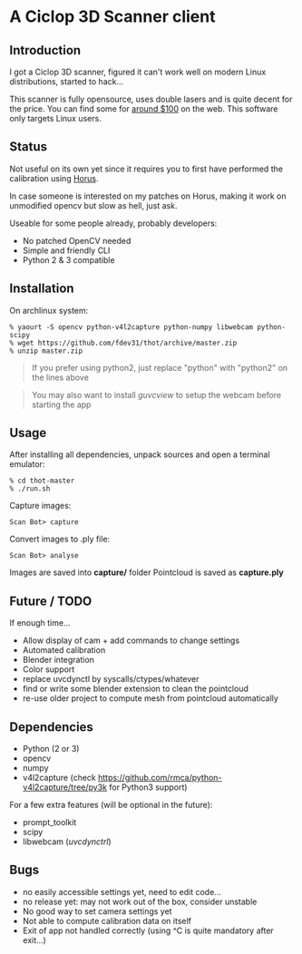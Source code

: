 # A Ciclop 3D Scanner client

## Introduction

I got a Ciclop 3D scanner, figured it can't work well on modern Linux distributions, started to hack...

This scanner is fully opensource, uses double lasers and is quite decent for the price.
You can find some for [around $100](https://fr.aliexpress.com/w/wholesale-ciclop.html?initiative_id=SB_20161008042416&site=fra&groupsort=1&SortType=price_asc&g=y&SearchText=ciclop) on the web.
This software only targets Linux users.

## Status

Not useful on its own yet since it requires you to first have performed the calibration using [Horus](https://github.com/bqlabs/horus).

In case someone is interested on my patches on Horus, making it work on unmodified opencv but slow as hell, just ask.

Useable for some people already, probably developers:

- No patched OpenCV needed
- Simple and friendly CLI
- Python 2 & 3 compatible

## Installation

On archlinux system:

    % yaourt -S opencv python-v4l2capture python-numpy libwebcam python-scipy
    % wget https://github.com/fdev31/thot/archive/master.zip
    % unzip master.zip

> If you prefer using python2, just replace "python" with "python2" on the lines above

> You may also want to install *guvcview* to setup the webcam before starting the app

## Usage

After installing all dependencies, unpack sources and open a terminal emulator:

    % cd thot-master
    % ./run.sh

Capture images:

    Scan Bot> capture


Convert images to .ply file:

    Scan Bot> analyse


Images are saved into **capture/** folder
Pointcloud is saved as **capture.ply**

## Future / TODO

If enough time...

- Allow display of cam + add commands to change settings
- Automated calibration
- Blender integration
- Color support
- replace uvcdynctl by syscalls/ctypes/whatever
- find or write some blender extension to clean the pointcloud
- re-use older project to compute mesh from pointcloud automatically

## Dependencies

- Python (2 or 3)
- opencv
- numpy
- v4l2capture (check https://github.com/rmca/python-v4l2capture/tree/py3k for Python3 support)

For a few extra features (will be optional in the future):
- prompt_toolkit
- scipy
- libwebcam (*uvcdynctrl*)


## Bugs

- no easily accessible settings yet, need to edit code...
- no release yet: may not work out of the box, consider unstable
- No good way to set camera settings yet
- Not able to compute calibration data on itself
- Exit of app not handled correctly (using ^C is quite mandatory after exit...)

